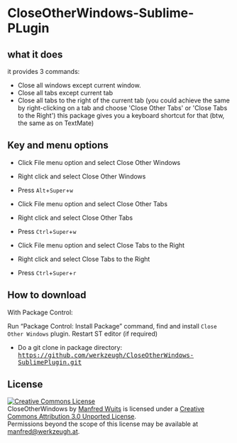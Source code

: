 CloseOtherWindows-Sublime-PLugin
==============================

what it does
------------
it provides 3 commands:

- Close all windows except current window.
- Close all tabs except current tab 
- Close all tabs to the right of the current tab
(you could achieve the same by right-clicking on a tab and choose 'Close Other Tabs' or 'Close Tabs to the Right')
this package gives you a keyboard shortcut for that (btw, the same as on TextMate)

Key and menu options
--------------------
- Click File menu option and select Close Other Windows
- Right click and select Close Other Windows
- Press `Alt`+`Super`+`w`

- Click File menu option and select Close Other Tabs
- Right click and select Close Other Tabs
- Press `Ctrl`+`Super`+`w`

- Click File menu option and select Close Tabs to the Right
- Right click and select Close Tabs to the Right
- Press `Ctrl`+`Super`+`r`


How to download
-----------------

With Package Control:

Run “Package Control: Install Package” command, find and install `Close Other Windows` plugin.
Restart ST editor (if required)

*  Do a git clone in package directory:
     <kbd>https://github.com/werkzeugh/CloseOtherWindows-SublimePlugin.git<kbd>

License
-------
<a rel="license" href="http://creativecommons.org/licenses/by/3.0/deed.en_US"><img alt="Creative Commons License" style="border-width:0" src="http://i.creativecommons.org/l/by/3.0/88x31.png" /></a><br /><span xmlns:dct="http://purl.org/dc/terms/" property="dct:title">CloseOtherWindows</span> by <a xmlns:cc="http://creativecommons.org/ns#" href="https://github.com/werkzeugh/CloseOtherWindows-SublimePlugin" property="cc:attributionName" rel="cc:attributionURL">Manfred Wuits</a> is licensed under a <a rel="license" href="http://creativecommons.org/licenses/by/3.0/deed.en_US">Creative Commons Attribution 3.0 Unported License</a>.<br />Permissions beyond the scope of this license may be available at <a xmlns:cc="http://creativecommons.org/ns#" href="manfred@werkzeugh.at" rel="cc:morePermissions">manfred@werkzeugh.at</a>.
